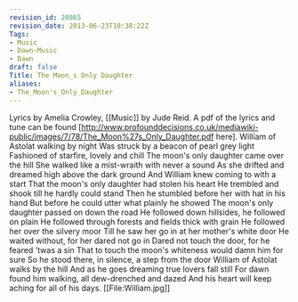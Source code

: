 ```yaml
---
revision_id: 20865
revision_date: 2013-06-23T10:38:22Z
Tags:
- Music
- Dawn-Music
- Dawn
draft: false
Title: The Moon_s Only Daughter
aliases:
- The_Moon's_Only_Daughter
---
```

Lyrics by Amelia Crowley, [[Music]] by Jude Reid.
A pdf of the lyrics and tune can be found [http://www.profounddecisions.co.uk/mediawiki-public/images/7/78/The_Moon%27s_Only_Daughter.pdf here]. 
William of Astolat walking by night
Was struck by a beacon of pearl grey light
Fashioned of starfire, lovely and chill
The moon's only daughter came over the hill
She walked like a mist-wraith with never a sound
As she drifted and dreamed high above the dark ground
And William knew coming to with a start
That the moon's only daughter had stolen his heart
He trembled and shook till he hardly could stand
Then he stumbled before her with hat in his hand
But before he could utter what plainly he showed
The moon's only daughter passed on down the road
He followed down hillsides, he followed on plain
He followed through forests and fields thick with grain
He followed her over the silvery moor
Till he saw her go in at her mother's white door
He waited without, for her dared not go in
Dared not touch the door, for he feared 'twas a sin
That to touch the moon's whiteness would damn him for sure
So he stood there, in silence, a step from the door
William of Astolat walks by the hill
And as he goes dreaming true lovers fall still
For dawn found him walking, all dew-drenched and dazed
And his heart will keep aching for all of his days.
[[File:William.jpg]]